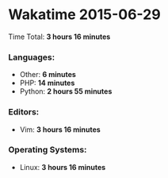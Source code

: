 # Wakatime 2015-06-29

Time Total: **3 hours 16 minutes**

### Languages:
- Other: **6 minutes** 
- PHP: **14 minutes** 
- Python: **2 hours 55 minutes** 

### Editors:
- Vim: **3 hours 16 minutes** 

### Operating Systems:
- Linux: **3 hours 16 minutes** 

